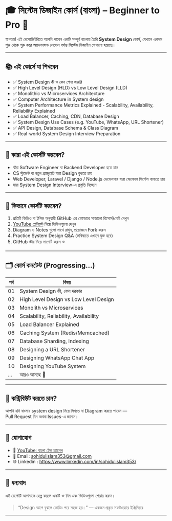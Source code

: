 # 🎓 সিস্টেম ডিজাইন কোর্স (বাংলা) – Beginner to Pro 🚀

স্বাগতম! এই রেপোজিটরিতে আপনি পাবেন একটি সম্পূর্ণ বাংলায় তৈরি **System Design** কোর্স, যেখানে একদম শুরু থেকে শুরু করে অ্যাডভান্সড লেভেল পর্যন্ত সিস্টেম ডিজাইন শেখানো হয়েছে।

---

## 📚 এই কোর্সে যা শিখবেন

- ✅ System Design কী ও কেন শেখা জরুরি
- ✅ High Level Design (HLD) vs Low Level Design (LLD)
- ✅ Monolithic vs Microservices Architecture
- ✅ Computer Architecture in System design
- ✅ System Performance Metrics Explained - Scalability, Availability, Reliability Explained
- ✅ Load Balancer, Caching, CDN, Database Design
- ✅ System Design Use Cases (e.g. YouTube, WhatsApp, URL Shortener)
- ✅ API Design, Database Schema & Class Diagram
- ✅ Real-world System Design Interview Preparation

---

## 👥 কারা এই কোর্সটি করবেন?

- যাঁরা Software Engineer বা Backend Developer হতে চান
- CS স্টুডেন্ট বা নতুন গ্র্যাজুয়েট যারা Design বুঝতে চায়
- Web Developer, Laravel / Django / Node.js ডেভেলপার যারা স্কেলেবল সিস্টেম বানাতে চায়
- যারা System Design Interview-এ প্রস্তুতি নিচ্ছেন

---

## 🧭 কিভাবে কোর্সটি করবেন?

1. প্রতিটি ভিডিও বা টপিক অনুযায়ী GitHub এর ফোল্ডারে সাজানো রিসোর্স/নোট দেখুন
2. [YouTube প্লেলিস্টে](https://www.youtube.com/@LearnHunter) গিয়ে ভিডিওগুলো দেখুন
3. Diagram ও Notes গুলো সাথে রাখুন, প্রয়োজনে Fork করুন
4. Practice System Design Q&A (ভবিষ্যতে এখানে যুক্ত হবে)
5. GitHub স্টার দিয়ে সাপোর্ট করুন ⭐

---

## 🗂️ কোর্স কনটেন্ট (Progressing...)

| পর্ব | বিষয় |
|------|------|
| 01 | System Design কী, কেন দরকার |
| 02 | High Level Design vs Low Level Design |
| 03 | Monolith vs Microservices |
| 04 | Scalability, Reliability, Availability |
| 05 | Load Balancer Explained |
| 06 | Caching System (Redis/Memcached) |
| 07 | Database Sharding, Indexing |
| 08 | Designing a URL Shortener |
| 09 | Designing WhatsApp Chat App |
| 10 | Designing YouTube System |
| ... | আরও আসছে 🔄 |

---

## 📌 কন্ট্রিবিউট করতে চান?

আপনি যদি বাংলায় system design নিয়ে লিখতে বা Diagram করতে পারেন —  
Pull Request দিন অথবা Issues-এ জানান।

---

## 📩 যোগাযোগ

- 🔗 [YouTube: বাংলা টেক চ্যানেল](https://www.youtube.com/@LearnHunter)
- 📧 Email: sohidulislam353@gmail.com
- 🌐 Linkedin : https://www.linkedin.com/in/sohidulislam353/

---

## 🙏 ধন্যবাদ

এই রেপোটি আপনাকে হেল্প করলে একটি ⭐ দিন এবং ভিডিওগুলো শেয়ার করুন।

> “Design আগে বুঝলে কোডিং পরে সহজ হয়।” — একজন প্রকৃত সফটওয়্যার ইঞ্জিনিয়ার

---
